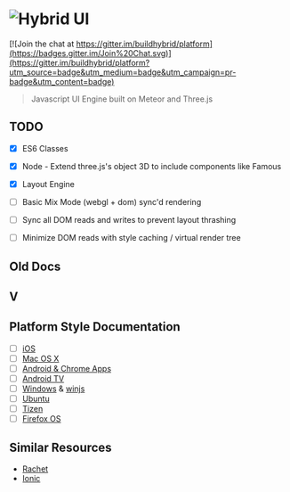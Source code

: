 # ![Hybrid](http://i.imgur.com/jUDMlbO.png) UI

[![Join the chat at https://gitter.im/buildhybrid/platform](https://badges.gitter.im/Join%20Chat.svg)](https://gitter.im/buildhybrid/platform?utm_source=badge&utm_medium=badge&utm_campaign=pr-badge&utm_content=badge)

> Javascript UI Engine built on Meteor and Three.js

## TODO
* [x] ES6 Classes
* [x] Node - Extend three.js's object 3D to include components like Famous
* [x] Layout Engine
* [ ] Basic Mix Mode (webgl + dom) sync'd rendering
* [ ] Sync all DOM reads and writes to prevent layout thrashing
* [ ] Minimize DOM reads with style caching / virtual render tree




## Old Docs
##  V

## Platform Style Documentation
* [ ] [iOS](https://developer.apple.com/library/ios/documentation/UserExperience/Conceptual/MobileHIG/index.html#//apple_ref/doc/uid/TP40006556-CH66-SW1)
* [ ] [Mac OS X](https://developer.apple.com/library/mac/documentation/UserExperience/Conceptual/OSXHIGuidelines/index.html#//apple_ref/doc/uid/20000957-CH3-SW1)
* [ ] [Android & Chrome Apps](http://developer.android.com/design/index.html)
* [ ] [Android TV](https://developer.android.com/design/tv/patterns.html)
* [ ] [Windows](https://msdn.microsoft.com/en-us/library/windows/apps/hh202915(v=vs.105).aspx) & [winjs](http://try.buildwinjs.com/#navigation)
* [ ] [Ubuntu](http://design.ubuntu.com/apps)
* [ ] [Tizen](https://developer.tizen.org/documentation/ux-guide)
* [ ] [Firefox OS](https://developer.mozilla.org/en-US/Firefox_OS/Platform/Gaia)

## Similar Resources
* [Rachet](http://goratchet.com/)
* [Ionic](http://ionicframework.com/)
